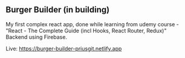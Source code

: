 ## Burger Builder (in building)

My first complex react app, done while learning from udemy course - "React - The Complete Guide (incl Hooks, React Router, Redux)"  
Backend using Firebase. 

Live: https://burger-builder-priusgit.netlify.app

